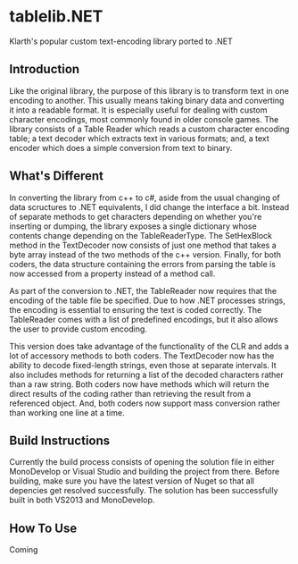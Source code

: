# tablelib.NET
Klarth's popular custom text-encoding library ported to .NET

## Introduction
Like the original library, the purpose of this library is to transform text in one encoding to another.  This usually means taking binary data and converting it into a readable format.  It is especially useful for dealing with custom character encodings, most commonly found in older console games.  The library consists of a Table Reader which reads a custom character encoding table; a text decoder which extracts text in various formats; and, a text encoder which does a simple conversion from text to binary.

## What's Different
In converting the library from c++ to c#, aside from the usual changing of data scructures to .NET equivalents, I did change the interface a bit.  Instead of separate methods to get characters depending on whether you're inserting or dumping, the library exposes a single dictionary whose contents change depending on the TableReaderType.  The SetHexBlock method in the TextDecoder now consists of just one method that takes a byte array instead of the two methods of the c++ version.  Finally, for both coders, the data structure containing the errors from parsing the table is now accessed from a property instead of a method call.

As part of the conversion to .NET, the TableReader now requires that the encoding of the table file be specified.  Due to how .NET processes strings, the encoding is essential to ensuring the text is coded correctly.  The TableReader comes with a list of predefined encodings, but it also allows the user to provide custom encoding.

This version does take advantage of the functionality of the CLR and adds a lot of accessory methods to both coders.  The TextDecoder now has the ability to decode fixed-length strings, even those at separate intervals.  It also includes methods for returning a list of the decoded characters rather than a raw string.  Both coders now have methods which will return the direct results of the coding rather than retrieving the result from a referenced object.  And, both coders now support mass conversion rather than working one line at a time.

## Build Instructions
Currently the build process consists of opening the solution file in either MonoDevelop or Visual Studio and building the project from there.  Before building, make sure you have the latest version of Nuget so that all depencies get resolved successfully.  The solution has been successfully built in both VS2013 and MonoDevelop.

## How To Use
Coming
